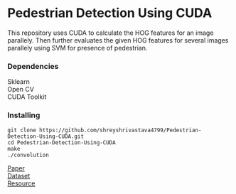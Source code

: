 # Pedestrian Detection Using CUDA
This repository uses CUDA to calculate the HOG features for an image parallely. Then further evaluates the given HOG features
for several images parallely using SVM for presence of pedestrian.

### Dependencies
Sklearn<br/>
Open CV<br/>
CUDA Toolkit<br/>


### Installing 

`git clone https://github.com/shreyshrivastava4799/Pedestrian-Detection-Using-CUDA.git`<br/>
`cd Pedestrian-Detection-Using-CUDA`<br/>
`make`<br/>
`./convolution`<br/>


[Paper](http://www.robots.ox.ac.uk/~victor/pdfs/prisacariu_reid_tr2310_09.pdf)<br/>
[Dataset](http://pascal.inrialpes.fr/data/human/)<br/>
[Resource](https://www.learnopencv.com/histogram-of-oriented-gradients/)<br/>
